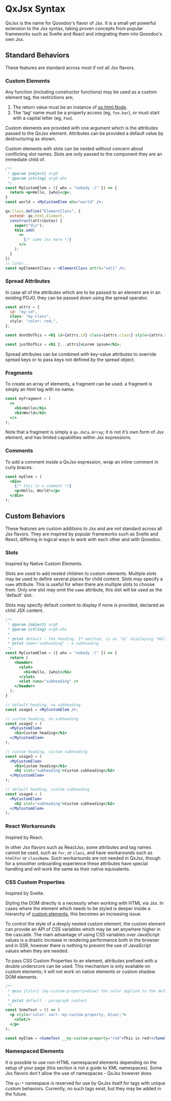 # QxJsx Syntax

QxJsx is the name for Qooxdoo's flavor of Jsx. It is a small yet powerful
extension to the Jsx syntax, taking proven concepts from popular frameworks such
as Svelte and React and integrating them into Qooxdoo's own Jsx.

## Standard Behaviors

These features are standard across most if not all Jsx flavors.

### Custom Elements

Any function (including constructor functions) may be used as a custom element
tag, the restrictions are;

1. The return value must be an instance of [qx.html.Node](apps://apiviewer/#qx.html.Node).
2. The 'tag' name must be a property access (eg, `foo.bar`), or must start with
   a capital letter (eg, `Foo`).

Custom elements are provided with one argument which is the attributes passed to
the QxJsx element. Attributes can be provided a default value by destructuring
as shown.

Custom elements with slots can be nested without concern about conflicting slot
names. Slots are only passed to the component they are an immediate child of.

```jsx
/**
 * @param {object} arg0
 * @param {string} arg0.who
 */
const MyCustomElem = ({ who = "nobody :(" }) => {
  return <p>Hello, {who}</p>;
}
const world = <MyCustomElem who="world" />;
```

```jsx
qx.Class.define("ElementClass", {
  extend: qx.html.Element,
  construct(attributes) {
    super("div");
    this.add(
      <>
        {/* some Jsx here */}
      </>
    );
  }
})
// later...
const myElementClass = <ElementClass attr1="val1" />;
```

### Spread Attributes

In case all of the attributes which are to be passed to an element are in an
existing POJO, they can be passed down using the spread operator.

```jsx
const attrs = {
  id: "my-id",
  class: "my-class",
  style: "color: red;",
};

const dontDoThis = <h1 id={attrs.id} class={attrs.class} style={attrs.style}>Lorem ipsum</h1>;

const justDoThis = <h1 {...attrs}>Lorem ipsum</h1>;
```

Spread attributes can be combined with key-value attributes to override spread
keys or to pass keys not defined by the spread object.

### Fragments

To create an array of elements, a fragment can be used. a fragment is simply an
html tag with no name.

```jsx
const myFragment = (
  <>
    <h1>Hello</h1>
    <h2>World</h2>
  </>
);
```

Note that a fragment is simply a `qx.data.Array`; it is not it's own form of Jsx
element, and has limited capabilities within Jsx expressions.

<!-- TODO: future addition
To use an enhanced fragment with additional behaviors, use the [`qx:fragment`](#qx-fragment)
special element.
-->

### Comments

To add a comment inside a QxJsx expression, wrap an inline comment in curly
braces.

```jsx
const myElem = (
  <div>
    {/* this is a comment */}
    <p>Hello, World!</p>
  </div>
);
```

## Custom Behaviors

These features are custom additions to Jsx and are not standard across all Jsx
flavors. They are inspired by popular frameworks such as Svelte and React,
differing in logical ways to work with each other and with Qooxdoo.

### Slots

Inspired by Native Custom Elements.

Slots are used to add nested children to custom elements. Multiple slots may be
used to define several places for child content.
Slots may specify a `name` attribute. This is useful for when there are multiple
slots to choose from. Only one slot may omit the `name` attribute, this slot
will be used as the 'default' slot.

Slots may specify default content to display if none is provided, declared as
child JSX content.

```jsx
/**
 * @param {object} arg0
 * @param {string} arg0.who
 *
 * @slot default - the heading. If omitted, is an `h1` displaying "Hello, {who}"
 * @slot name="subheading" - a subheading
 */
const MyCustomElem = ({ who = "nobody :(" }) => {
  return (
    <header>
      <slot>
        <h1>Hello, {who}</h1>
      </slot>
      <slot name="subheading" />
    </header>
  );
}

// default heading, no subheading
const usage1 = <MyCustomElem />;

// custom heading, no subheading
const usage2 = (
  <MyCustomElem>
    <h1>Custom heading</h1>
  </MyCustomElem>
);

// custom heading, custom subheading
const usage3 = (
  <MyCustomElem>
    <h1>Custom heading</h1>
    <h2 slot="subheading">Custom subheading</h2>
  </MyCustomElem>
);

// default heading, custom subheading
const usage4 = (
  <MyCustomElem>
    <h2 slot="subheading">Custom subheading</h2>
  </MyCustomElem>
);
```

### React Workarounds

Inspired by React.

In other Jsx flavors such as ReactJsx, some attributes and tag names cannot be
used, such as `for`, or `class`, and have workarounds such as `htmlFor` or
`className`.
Such workarounds are not needed in QxJsx, though for a smoother onboarding
experience these attributes have special handling and will work the same as
their native equivalents.

### CSS Custom Properties

Inspired by Svelte.

Styling the DOM directly is a necessity when working with HTML via Jsx. In cases
where the element which needs to be styled is deeper inside a hierarchy of
[custom elements](#custom-elements), this becomes an increasing issue.

To control the style of a deeply nested custom element, the custom element can
provide an API of CSS variables which may be set anywhere higher in the cascade.
The main advantage of using CSS variables over JavaScript values is a drastic
increase in rendering performance both in the browser and in SSR, however there
is nothing to prevent the use of JavaScript values when they are needed.

To pass CSS Custom Properties to an element, attributes prefixed with a double
underscore can be used. This mechanism is only available on custom elements; it
will not work on native elements or custom shadow DOM elements.

```jsx
/**
 * @css {Color} [my-custom-property=blue] the color applied to the default slot
 *
 * @slot default - paragraph content
 */
const SomeText = () => (
  <p style="color: var(--my-custom-property, blue);">
    <slot/>
  </p>
);

const myElem = <SomeText __my-custom-property="red">This is red!</SomeText>;
```

### Namespaced Elements

It is possible to use non-HTML namespaced elements depending on the setup of
your page (this section is not a guide to XML namespaces). Some Jsx flavors
don't allow the use of namespaces - QxJsx however does.

The `qx:*` namespace is reserved for use by QxJsx itself for tags with unique
custom behaviors. Currently, no such tags exist, but they may be added in the
future.

<!-- TODO: future addition
#### Qx:Fragment

...&c
-->